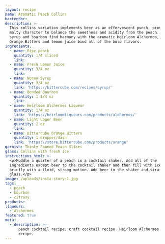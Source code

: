 ```yaml
---
layout: recipe
name: Aromatic Peach Collins
bartender:
description: >-
  This collins variation implements beer as an effervescent punch, providing a
  malty character to balance the sweetness and acidity from the peach. The honey
  syrup and bourbon find harmony with the aromatic Heirloom Alchermes, while the
  Orange Bitters and lemon juice bind all of the bold flavors.
ingredients:
  - name: Ripe peach
    quantity: 1/4 sliced
    link:
  - name: Fresh Lemon Juice
    quantity: 3/4 oz
    link:
  - name: Honey Syrup
    quantity: 3/4 oz
    link: 'https://bittercube.com/recipes/syrup/'
  - name: Bonded Bourbon
    quantity: 1 1/4 oz
    link:
  - name: Heirloom Alchermes Liqueur
    quantity: 1/4 oz
    link: 'https://heirloomliqueurs.com/products/alchermes/'
  - name: Light Lager Beer
    quantity: 2 oz
    link:
  - name: Bittercube Orange Bitters
    quantity: 1 dropper/dash
    link: 'https://store.bittercube.com/products/orange'
garnish: Thinly Fanned Peach Slices
glass: Collins with fresh ice
instructions_html: >-
  <p>Muddle a quarter of a peach in a cocktail shaker. Add all of the
  ingredients except beer to the cocktail shaker and then fill with ice. Shake
  briefly with a fluid, strong motion. Add beer to the shaker and strain into
  glass.</p>
image: /uploads/insta-story-1.jpg
tags:
  - peach
  - bourbon
  - citrusy
products:
liqueurs:
  - Alchermes
featured: true
meta:
  - description: >-
      peach cocktail recipe. craft cocktail recipe. Heirloom Alchermes cocktail
      recipe.
---
```



